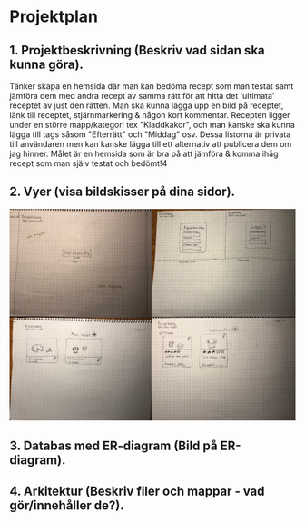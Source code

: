 # Projektplan

## 1. Projektbeskrivning (Beskriv vad sidan ska kunna göra).
Tänker skapa en hemsida där man kan bedöma recept som man testat samt jämföra dem med andra recept av samma rätt för att hitta det 'ultimata' receptet av just den rätten. Man ska kunna lägga upp en bild på receptet, länk till receptet, stjärnmarkering & någon kort kommentar. Recepten ligger under en större mapp/kategori tex "Kladdkakor", och man kanske ska kunna lägga till tags såsom "Efterrätt" och "Middag" osv. Dessa listorna är privata till användaren men kan kanske lägga till ett alternativ att publicera dem om jag hinner. Målet är en hemsida som är bra på att jämföra & komma ihåg recept som man själv testat och bedömt!4
## 2. Vyer (visa bildskisser på dina sidor).
![begin](receptskisser.png)

## 3. Databas med ER-diagram (Bild på ER-diagram).
## 4. Arkitektur (Beskriv filer och mappar - vad gör/innehåller de?).


